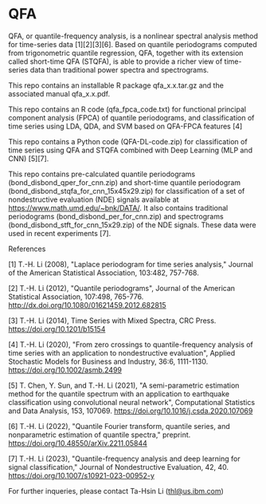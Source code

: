 # QFA
QFA, or quantile-frequency analysis, is a nonlinear spectral analysis method for time-series data [1][2][3][6]. Based on quantile periodograms computed from trigonometric quantile regression, QFA, together with its extension called short-time QFA (STQFA), is able to provide a richer view of time-series data than traditional power spectra and spectrograms. 

This repo contains an installable R package qfa_x.x.tar.gz and the associated manual qfa_x.x.pdf.

This repo contains an R code (qfa_fpca_code.txt) for functional principal component analysis (FPCA) of quantile periodograms, and classification of time series using LDA, QDA, and SVM based on QFA-FPCA features [4]

This repo contains a Python code (QFA-DL-code.zip) for classification of time series using QFA and STQFA combined with Deep Learning (MLP and CNN) [5][7].

This repo contains pre-calculated quantile periodograms (bond_disbond_qper_for_cnn.zip) and short-time quantile periodogram (bond_disbond_stqfa_for_cnn_15x45x29.zip) for classification of a set of nondestructive evaluation (NDE) signals available at https://www.math.umd.edu/~bnk/DATA/. It also contains traditional periodograms (bond_disbond_per_for_cnn.zip) and spectrograms (bond_disbond_stft_for_cnn_15x29.zip) of the NDE signals. These data were used in recent experiments [7].

References

[1] T.-H. Li (2008), "Laplace periodogram for time series analysis," Journal of the American Statistical Association, 103:482, 757-768.

[2] T.-H. Li (2012), "Quantile periodograms", Journal of the American Statistical Association, 107:498, 765-776. http://dx.doi.org/10.1080/01621459.2012.682815

[3] T.-H. Li (2014), Time Series with Mixed Spectra, CRC Press. https://doi.org/10.1201/b15154

[4] T.-H. Li (2020), "From zero crossings to quantile-frequency analysis of time series with an application to nondestructive evaluation", Applied Stochastic Models for Business and Industry, 36:6, 1111-1130. https://doi.org/10.1002/asmb.2499

[5] T. Chen, Y. Sun, and T.-H. Li (2021), "A semi-parametric estimation method for the quantile spectrum with an application to earthquake classification using convolutional neural network", Computational Statistics and Data Analysis, 153, 107069. https://doi.org/10.1016/j.csda.2020.107069

[6] T.-H. Li (2022), "Quantile Fourier transform, quantile series, and nonparametric estimation of quantile spectra," preprint. https://doi.org/10.48550/arXiv.2211.05844

[7] T.-H. Li (2023), "Quantile-frequency analysis and deep learning for signal classification," Journal of Nondestructive Evaluation, 42, 40. https://doi.org/10.1007/s10921-023-00952-y



For further inqueries, please contact Ta-Hsin Li (thl@us.ibm.com)
